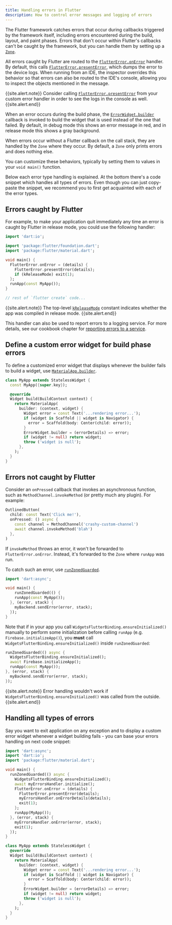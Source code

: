 ```yaml
---
title: Handling errors in Flutter
description: How to control error messages and logging of errors
---
```


<?code-excerpt path-base="testing/errors"?>

The Flutter framework catches errors that occur during callbacks
triggered by the framework itself, including errors encountered
during the build, layout, and paint phases. Errors that don't occur
within Flutter's callbacks can't be caught by the framework,
but you can handle them by setting up a [`Zone`][].

All errors caught by Flutter are routed to the
[`FlutterError.onError`][] handler. By default,
this calls [`FlutterError.presentError`][],
which dumps the error to the device logs.
When running from an IDE, the inspector overrides this
behavior so that errors can also be routed to the IDE's
console, allowing you to inspect the
objects mentioned in the message.

{{site.alert.note}}
  Consider calling [`FlutterError.presentError`][]
  from your custom error handler in order to see
  the logs in the console as well.
{{site.alert.end}}

When an error occurs during the build phase,
the [`ErrorWidget.builder`][] callback is
invoked to build the widget that is used
instead of the one that failed. By default,
in debug mode this shows an error message in red,
and in release mode this shows a gray background.

When errors occur without a Flutter callback on the call stack,
they are handled by the `Zone` where they occur. By default,
a `Zone` only prints errors and does nothing else.

You can customize these behaviors,
typically by setting them to values in
your `void main()` function.

Below each error type handling is explained. At the bottom
there's a code snippet which handles all types of errors. Even
though you can just copy-paste the snippet, we recommend you
to first get acquainted with each of the error types.

## Errors caught by Flutter

For example, to make your application quit immediately any time an
error is caught by Flutter in release mode, you could use the
following handler:

<?code-excerpt "lib/quit_immediate.dart (Main)"?>
```dart
import 'dart:io';

import 'package:flutter/foundation.dart';
import 'package:flutter/material.dart';

void main() {
  FlutterError.onError = (details) {
    FlutterError.presentError(details);
    if (kReleaseMode) exit(1);
  };
  runApp(const MyApp());
}

// rest of `flutter create` code...
```
{{site.alert.note}}
  The top-level [`kReleaseMode`][] constant indicates
  whether the app was compiled in release mode.
{{site.alert.end}}

This handler can also be used to report errors to a logging service.
For more details, see our cookbook chapter for 
[reporting errors to a service][].

## Define a custom error widget for build phase errors

To define a customized error widget that displays whenever
the builder fails to build a widget, use [`MaterialApp.builder`][].

<?code-excerpt "lib/excerpts.dart (CustomError)"?>
```dart
class MyApp extends StatelessWidget {
  const MyApp({super.key});

  @override
  Widget build(BuildContext context) {
    return MaterialApp(
      builder: (context, widget) {
        Widget error = const Text('...rendering error...');
        if (widget is Scaffold || widget is Navigator) {
          error = Scaffold(body: Center(child: error));
        }
        ErrorWidget.builder = (errorDetails) => error;
        if (widget != null) return widget;
        throw ('widget is null');
      },
    );
  }
}
```

## Errors not caught by Flutter

Consider an `onPressed` callback that invokes an asynchronous function,
such as `MethodChannel.invokeMethod` (or pretty much any plugin).
For example:

<?code-excerpt "lib/excerpts.dart (OnPressed)" replace="/return //g;/\;//g"?>
```dart
OutlinedButton(
  child: const Text('Click me!'),
  onPressed: () async {
    const channel = MethodChannel('crashy-custom-channel')
    await channel.invokeMethod('blah')
  },
)
```

If `invokeMethod` throws an error, it won't be forwarded to `FlutterError.onError`.
Instead, it's forwarded to the `Zone` where `runApp` was run.

To catch such an error, use [`runZonedGuarded`][].

<?code-excerpt "lib/excerpts.dart (CatchError)" replace="/MyBackend myBackend = MyBackend\(\);\n//g"?>
```dart
import 'dart:async';

void main() {
    runZonedGuarded(() {
    runApp(const MyApp());
  }, (error, stack) {
    myBackend.sendError(error, stack);
  });
}
```

Note that if in your app you call `WidgetsFlutterBinding.ensureInitialized()`
manually to perform some initialization before calling `runApp` (e.g.
`Firebase.initializeApp()`), you **must** call
`WidgetsFlutterBinding.ensureInitialized()` inside `runZonedGuarded`:

<?code-excerpt "lib/run_zoned_guarded.dart (Initialize)"?>
```dart
runZonedGuarded(() async {
  WidgetsFlutterBinding.ensureInitialized();
  await Firebase.initializeApp();
  runApp(const MyApp());
}, (error, stack) {
  myBackend.sendError(error, stack);
});
```

{{site.alert.note}}
    Error handling wouldn't work if `WidgetsFlutterBinding.ensureInitialized()`
    was called from the outside.
{{site.alert.end}}

## Handling all types of errors

Say you want to exit application on any exception and to display
a custom error widget whenever a widget building fails - you can base
your errors handling on next code snippet:

<?code-excerpt "lib/main.dart (Main)"?>
```dart
import 'dart:async';
import 'dart:io';
import 'package:flutter/material.dart';

void main() {
  runZonedGuarded(() async {
    WidgetsFlutterBinding.ensureInitialized();
    await myErrorsHandler.initialize();
    FlutterError.onError = (details) {
      FlutterError.presentError(details);
      myErrorsHandler.onErrorDetails(details);
      exit(1);
    };
    runApp(MyApp());
  }, (error, stack) {
    myErrorsHandler.onError(error, stack);
    exit(1);
  });
}

class MyApp extends StatelessWidget {
  @override
  Widget build(BuildContext context) {
    return MaterialApp(
      builder: (context, widget) {
        Widget error = const Text('...rendering error...');
        if (widget is Scaffold || widget is Navigator) {
          error = Scaffold(body: Center(child: error));
        }
        ErrorWidget.builder = (errorDetails) => error;
        if (widget != null) return widget;
        throw ('widget is null');
      },
    );
  }
}
```

[`ErrorWidget.builder`]: {{site.api}}/flutter/widgets/ErrorWidget/builder.html
[`FlutterError.onError`]: {{site.api}}/flutter/foundation/FlutterError/onError.html
[`FlutterError.presentError`]: {{site.api}}/flutter/foundation/FlutterError/presentError.html
[`kReleaseMode`]:  {{site.api}}/flutter/foundation/kReleaseMode-constant.html
[`MaterialApp.builder`]: {{site.api}}/flutter/material/MaterialApp/builder.html
[reporting errors to a service]: {{site.url}}/cookbook/maintenance/error-reporting
[`runZonedGuarded`]: {{site.api}}/flutter/dart-async/runZonedGuarded.html
[`Zone`]: {{site.api}}/flutter/dart-async/Zone-class.html
